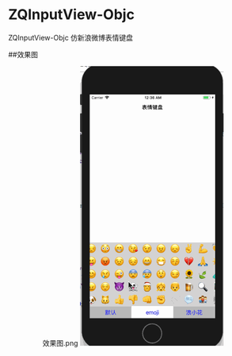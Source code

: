 # ZQInputView-Objc
ZQInputView-Objc 仿新浪微博表情键盘

##效果图

<p align="center" >
<span>效果图.png</span>
<img src="Document/表情键盘.gif">
</p>
